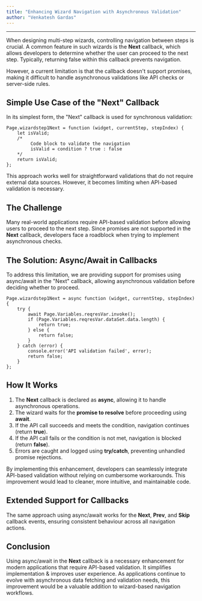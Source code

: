 ```yaml
---
title: "Enhancing Wizard Navigation with Asynchronous Validation"
author: "Venkatesh Gardas"
---
```

---

When designing multi-step wizards, controlling navigation between steps is crucial. A common feature in such wizards is the **Next** callback, which allows developers to determine whether the user can proceed to the next step. Typically, returning false within this callback prevents navigation. 

However, a current limitation is that the callback doesn't support promises, making it difficult to handle asynchronous validations like API checks or server-side rules.

<!-- truncate -->

## Simple Use Case of the "Next" Callback

In its simplest form, the "Next" callback is used for synchronous validation:

```
Page.wizardstep1Next = function (widget, currentStep, stepIndex) {
    let isValid;
    /*
         Code block to validate the navigation 
         isValid = condition ? true : false
    */
    return isValid;
};
```

This approach works well for straightforward validations that do not require external data sources. However, it becomes limiting when API-based validation is necessary.

## The Challenge

Many real-world applications require API-based validation before allowing users to proceed to the next step. Since promises are not supported in the **Next** callback, developers face a roadblock when trying to implement asynchronous checks.

## The Solution: Async/Await in Callbacks

To address this limitation, we are providing support for promises using async/await in the "Next" callback, allowing asynchronous validation before deciding whether to proceed.

```
Page.wizardstep1Next = async function (widget, currentStep, stepIndex) {
    try {
        await Page.Variables.reqresVar.invoke();
        if (Page.Variables.reqresVar.dataSet.data.length) {
            return true;
        } else {
            return false;
        }
    } catch (error) {
        console.error('API validation failed', error);
        return false;
    }
};
```

## How It Works

1. The **Next** callback is declared as **async**, allowing it to handle asynchronous operations.
2. The wizard waits for the **promise to resolve** before proceeding using **await**.
3. If the API call succeeds and meets the condition, navigation continues (return **true**).
4. If the API call fails or the condition is not met, navigation is blocked (return **false**).
5. Errors are caught and logged using **try/catch**, preventing unhandled promise rejections.

By implementing this enhancement, developers can seamlessly integrate API-based validation without relying on cumbersome workarounds. This improvement would lead to cleaner, more intuitive, and maintainable code.

## Extended Support for Callbacks

The same approach using async/await works for the **Next**, **Prev**, and **Skip** callback events, ensuring consistent behaviour across all navigation actions.

## Conclusion

Using async/await in the **Next** callback is a necessary enhancement for modern applications that require API-based validation. It simplifies implementation & improves user experience. As applications continue to evolve with asynchronous data fetching and validation needs, this improvement would be a valuable addition to wizard-based navigation workflows.
